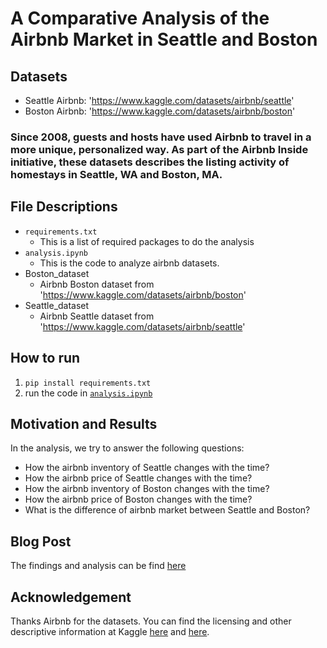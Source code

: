# A Comparative Analysis of the Airbnb Market in Seattle and Boston

## Datasets

* Seattle Airbnb: 'https://www.kaggle.com/datasets/airbnb/seattle'
* Boston Airbnb: 'https://www.kaggle.com/datasets/airbnb/boston'

### Since 2008, guests and hosts have used Airbnb to travel in a more unique, personalized way. As part of the Airbnb Inside initiative, these datasets describes the listing activity of homestays in Seattle, WA and Boston, MA.

## File Descriptions
* `requirements.txt`
  * This is a list of required packages to do the analysis
* `analysis.ipynb`
  * This is the code to analyze airbnb datasets.
* Boston_dataset
  * Airbnb Boston dataset from 'https://www.kaggle.com/datasets/airbnb/boston'
* Seattle_dataset
  * Airbnb Seattle dataset from 'https://www.kaggle.com/datasets/airbnb/seattle'

## How to run

1. `pip install requirements.txt`
2. run the code in [`analysis.ipynb`](/anlysis.ipynb)

## Motivation and Results
In the analysis, we try to answer the following questions:

- How the airbnb inventory of Seattle changes with the time?
- How the airbnb price of Seattle changes with the time?
- How the airbnb inventory of Boston changes with the time?
- How the airbnb price of Boston changes with the time?
- What is the difference of airbnb market between Seattle and Boston?

## Blog Post

The findings and analysis can be find [here](https://medium.com/@wei-han.lee1/a-comparative-analysis-of-the-airbnb-market-in-seattle-and-boston-9275c4355447)


## Acknowledgement

Thanks Airbnb for the datasets. You can find the licensing and other descriptive information at Kaggle [here](https://www.kaggle.com/datasets/airbnb/seattle) and [here](https://www.kaggle.com/datasets/airbnb/boston).
